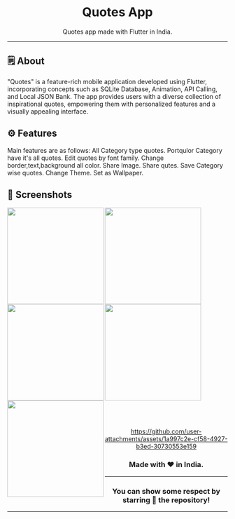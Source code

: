 
<div align="center">


# **Quotes App**
Quotes app made with Flutter in India.

---

</div>



## 🗒 About

"Quotes" is a feature-rich mobile application developed using Flutter, incorporating concepts
such as SQLite Database, Animation, API Calling, and Local JSON Bank. The app provides
users with a diverse collection of inspirational quotes, empowering them with personalized
features and a visually appealing interface.

## ⚙️ Features
Main features are as follows:
All Category type quotes.
Portqulor Category have it's all quotes.
Edit quotes by font family.
Change border,text,background all color.
Share Image.
Share qutes.
Save Category wise quotes.
Change Theme.
Set as Wallpaper.
## 📲 Screenshots

<img align="left" src="https://github.com/user-attachments/assets/01676cba-cca4-44e7-9344-9f5c70485dde" width="220px">
<img align="left" src="https://github.com/user-attachments/assets/b688165f-8d22-49a4-b424-147d663efcd9" width="220px">
<img src="https://github.com/user-attachments/assets/7a1269a4-34a4-441d-9905-beea25e97fd7" width="220px">

<img align="left" src="https://github.com/user-attachments/assets/bc53cf51-a640-43c0-a419-2436c659c7f2" width="220px">
<img align="left" src="https://github.com/user-attachments/assets/e92cc52e-ef4a-4965-9001-11afd811f775" width="220px">


<br><br>



<div align="center">


https://github.com/user-attachments/assets/1a997c2e-cf58-4927-b3ed-30730553e159


### Made with ❤️ in India.
---
### You can show some respect by starring 🌟 the repository!
---
</div>
